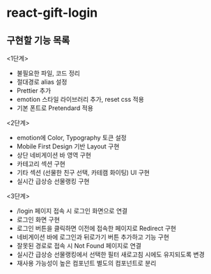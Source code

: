 # react-gift-login

## 구현할 기능 목록

<1단계>

- 불필요한 파일, 코드 정리
- 절대경로 alias 설정
- Prettier 추가
- emotion 스타일 라이브러리 추가, reset css 적용
- 기본 폰트로 Pretendard 적용

<2단계>

- emotion에 Color, Typography 토큰 설정
- Mobile First Design 기반 Layout 구현
- 상단 네비게이션 바 영역 구현
- 카테고리 섹션 구현
- 기타 섹션 (선물한 친구 선택, 카테캠 화이팅) UI 구현
- 실시간 급상승 선물랭킹 구현

<3단계>

- /login 페이지 접속 시 로그인 화면으로 연결
- 로그인 화면 구현
- 로그인 버튼을 클릭하면 이전에 접속한 페이지로 Redirect 구현
- 네비게이션 바에 로그인과 뒤로가기 버튼 추가하고 기능 구현
- 잘못된 경로로 접속 시 Not Found 페이지로 연결
- 실시간 급상승 선물랭킹에서 선택한 필터 새로고침 시에도 유지되도록 변경
- 재사용 가능성이 높은 컴포넌트 별도의 컴포넌트로 분리
